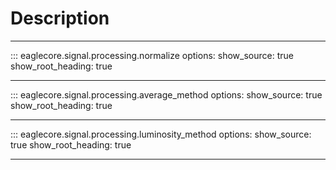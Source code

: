 # Description

---

::: eaglecore.signal.processing.normalize
    options:
        show_source: true
        show_root_heading: true

---

::: eaglecore.signal.processing.average_method
    options:
        show_source: true
        show_root_heading: true

---

::: eaglecore.signal.processing.luminosity_method
    options:
        show_source: true
        show_root_heading: true

---

<!-- ::: eaglecore.signal.processing.nb_graylevel
    options:
        show_source: true
        show_root_heading: true -->



<!-- ::: eaglecore.signal.processing.dynamic_graylevel
    options:
        show_source: true
        show_root_heading: true -->

